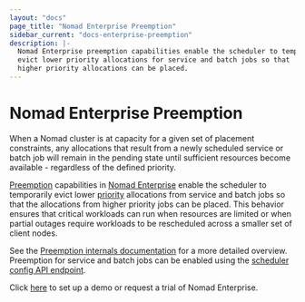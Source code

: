 ```yaml
---
layout: "docs"
page_title: "Nomad Enterprise Preemption"
sidebar_current: "docs-enterprise-preemption"
description: |-
  Nomad Enterprise preemption capabilities enable the scheduler to temporarily
  evict lower priority allocations for service and batch jobs so that
  higher priority allocations can be placed. 
---
```


# Nomad Enterprise Preemption

When a Nomad cluster is at capacity for a given set of placement constraints, any allocations 
that result from a newly scheduled service or batch job will remain in the pending state until 
sufficient resources become available - regardless of the defined priority.

[Preemption](/docs/internals/scheduling/preemption.html) capabilities in 
[Nomad Enterprise](https://www.hashicorp.com/go/nomad-enterprise) enable the scheduler to temporarily 
evict lower [priority](/docs/job-specification/job.html#priority) allocations from service and 
batch jobs so that the allocations from higher priority jobs can be placed. This behavior 
ensures that critical workloads can run when resources are limited or when partial outages require 
workloads to be rescheduled across a smaller set of client nodes.

See the [Preemption internals documentation](/docs/internals/scheduling/preemption.html) for a 
more detailed overview. Preemption for service and batch jobs can be enabled using the [scheduler config API endpoint](/api/operator.html#update-scheduler-configuration).

Click [here](https://www.hashicorp.com/go/nomad-enterprise) to set up a demo or 
request a trial of Nomad Enterprise.